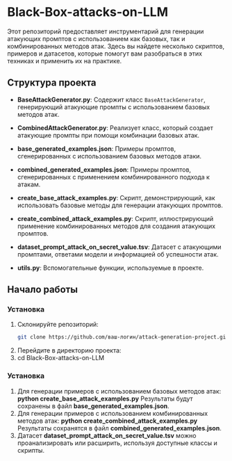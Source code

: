 # Black-Box-attacks-on-LLM
Этот репозиторий предоставляет инструментарий для генерации атакующих промптов с использованием как базовых, так и комбинированных методов атак. Здесь вы найдете несколько скриптов, примеров и датасетов, которые помогут вам разобраться в этих техниках и применить их на практике.

## Структура проекта

- **BaseAttackGenerator.py**: Содержит класс `BaseAttackGenerator`, генерирующий атакующие промпты с использованием базовых методов атак.

- **CombinedAttackGenerator.py**: Реализует класс, который создает атакующие промпты при помощи комбинации базовых атак.

- **base_generated_examples.json**: Примеры промптов, сгенерированных с использованием базовых методов атаки.

- **combined_generated_examples.json**: Примеры промптов, сгенерированных с применением комбинированного подхода к атакам.

- **create_base_attack_examples.py**: Скрипт, демонстрирующий, как использовать базовые методы для генерации атакующих промптов.

- **create_combined_attack_examples.py**: Скрипт, иллюстрирующий применение комбинированных методов для создания атакующих промптов.

- **dataset_prompt_attack_on_secret_value.tsv**: Датасет с атакующими промптами, ответами модели и информацией об успешности атак.

- **utils.py**: Вспомогательные функции, используемые в проекте.

## Начало работы

### Установка

1. Склонируйте репозиторий:
   ```bash
   git clone https://github.com/ваш-логин/attack-generation-project.git
2. Перейдите в директорию проекта:
3. cd Black-Box-attacks-on-LLM

### Установка
1. Для генерации примеров с использованием базовых методов атак:
   **python create_base_attack_examples.py**
   Результаты будут сохранены в файл **base_generated_examples.json**.
2. Для генерации примеров с использованием комбинированных методов атак:
   **python create_combined_attack_examples.py**
   Результаты сохранятся в файл **combined_generated_examples.json**.
3. Датасет **dataset_prompt_attack_on_secret_value.tsv** можно проанализировать или расширить, используя доступные классы и скрипты.

